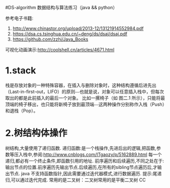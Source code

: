 #DS-algorithm 数据结构与算法练习（java && python）

参考电子书籍:</br>
1. http://www.chinastor.org/upload/2013-12/13121914552984.pdf</br>
2. https://dsa.cs.tsinghua.edu.cn/~deng/ds/dsaj/dsaj.pdf</br>
3. https://github.com/zzhi/Java_Books

可视化动画演示:http://coolshell.cn/articles/4671.html

# 1.stack
栈是存放对象的一种特殊容器，在插入与删除对象时，这种结构遵循后进先出（Last-in-first-out，LIFO）的原则⎯⎯也就是说，对象可以任意插入栈中，但每次取出的都是此前插入的最后一个对象。
比如一摞椅子（如 图二.1 所示），只能将最顶端的椅子移出，也只能将新椅子放到最顶端⎯⎯这两种操作分别称作入栈（Push）和退栈（Pop）。
# 2.树结构体操作
树结构,大量使用了递归函数.
递归函数:是一个栈操作,先进后出的逻辑,把函数,参数等压入栈中,参阅:http://www.cnblogs.com/ITgaozy/p/5162889.html
每一个递归,都必有一个终止条件,即函数引用的地址.
前序遍历和后续遍历,不同之处在于:输出节点的位置.前序遍历先输出节点.后续遍历,在所有的sibling节点遍历后,才输出节点.
java 不支持函数指针,因此需要通过迭代器模式,进行数据遍历.
提示:尾递归,可以通过迭代完成.
常用的是二叉树：二叉树常用的是平衡二叉树
CC
